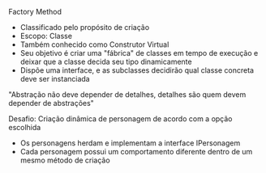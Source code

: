 Factory Method

- Classificado pelo propósito de criação
- Escopo: Classe
- Também conhecido como Construtor Virtual
- Seu objetivo é criar uma "fábrica" de classes em tempo de execução e deixar que a classe decida seu tipo dinamicamente
- Dispõe uma interface, e as subclasses decidirão qual classe concreta deve ser instanciada

"Abstração não deve depender de detalhes, detalhes são quem devem depender de abstrações"


Desafio: Criação dinâmica de personagem de acordo com a opção escolhida

- Os personagens herdam e implementam a interface IPersonagem
- Cada personagem possui um comportamento diferente dentro de um mesmo método de criação
